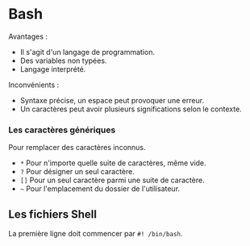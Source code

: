 # **Bash** 

Avantages :
* Il s'agit d'un langage de programmation.
* Des variables non typées.
* Langage interprété.


Inconvénients :
* Syntaxe précise, un espace peut provoquer une erreur.
* Un caractères peut avoir plusieurs significations selon le contexte.

### Les caractères génériques 
Pour remplacer des caractères inconnus.
- ```*``` Pour n'importe quelle suite de caractères, même vide.
- ```?``` Pour désigner un seul caractère.
- ```[]``` Pour un seul caractère parmi une suite de caractère.
- ```~``` Pour l'emplacement du dossier de l'utilisateur.


## Les fichiers Shell
La première ligne doit commencer par ```#! /bin/bash```.

